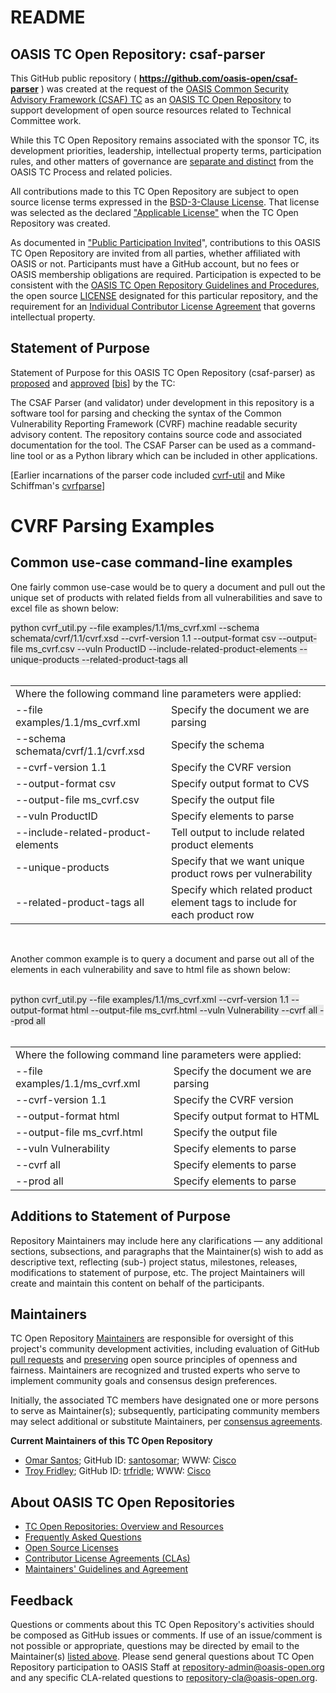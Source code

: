 <div>
<h1>README</h1>

<div>
<h2><a id="readme-general">OASIS TC Open Repository: csaf-parser</a></h2>

<p>This GitHub public repository ( <b><a href="https://github.com/oasis-open/csaf-parser">https://github.com/oasis-open/csaf-parser</a></b> ) was created at the request of the <a href="https://www.oasis-open.org/committees/csaf/">OASIS Common Security Advisory Framework (CSAF) TC</a> as an <a href="https://www.oasis-open.org/resources/open-repositories/">OASIS TC Open Repository</a> to support development of open source resources related to Technical Committee work.</p>

<p>While this TC Open Repository remains associated with the sponsor TC, its development priorities, leadership, intellectual property terms, participation rules, and other matters of governance are <a href="https://github.com/oasis-open/csaf-parser/blob/master/CONTRIBUTING.md#governance-distinct-from-oasis-tc-process">separate and distinct</a> from the OASIS TC Process and related policies.</p>

<p>All contributions made to this TC Open Repository are subject to open source license terms expressed in the <a href="https://www.oasis-open.org/sites/www.oasis-open.org/files/BSD-3-Clause.txt">BSD-3-Clause License</a>.  That license was selected as the declared <a href="https://www.oasis-open.org/resources/open-repositories/licenses">"Applicable License"</a> when the TC Open Repository was created.</p>

<p>As documented in <a href="https://github.com/oasis-open/csaf-parser/blob/master/CONTRIBUTING.md#public-participation-invited">"Public Participation Invited</a>", contributions to this OASIS TC Open Repository are invited from all parties, whether affiliated with OASIS or not.  Participants must have a GitHub account, but no fees or OASIS membership obligations are required.  Participation is expected to be consistent with the <a href="https://www.oasis-open.org/policies-guidelines/open-repositories">OASIS TC Open Repository Guidelines and Procedures</a>, the open source <a href="https://github.com/oasis-open/csaf-parser/blob/master/LICENSE">LICENSE</a> designated for this particular repository, and the requirement for an <a href="https://www.oasis-open.org/resources/open-repositories/cla/individual-cla">Individual Contributor License Agreement</a> that governs intellectual property.</p>

</div>

<div>
<h2><a id="purposeStatement">Statement of Purpose</a></h2>

<p>Statement of Purpose for this OASIS TC Open Repository (csaf-parser) as <a href="https://lists.oasis-open.org/archives/csaf/201711/msg00018.html">proposed</a> and <a href="https://www.oasis-open.org/committees/download.php/62129/csaf-minutes-20171129-meeting-12.html">approved</a> [<a href="https://issues.oasis-open.org/browse/TCADMIN-2812">bis</a>] by the TC:</p>

<p>The CSAF Parser (and validator) under development in this repository is a software tool for parsing and checking the syntax of the Common Vulnerability Reporting Framework (CVRF) machine readable security advisory content. The repository contains source code and associated documentation for the tool. The CSAF Parser can be used as a command-line tool or as a Python library which can be included in other applications.</p>

<p>[Earlier incarnations of the parser code included <a href="https://github.com/CiscoPSIRT/cvrf-util">cvrf-util</a> and Mike Schiffman's <a href="https://github.com/mschiffm/cvrfparse">cvrfparse</a>]</p>

<!--
https://www.cisco.com/c/en/us/about/security-center/missing-manual-cvrf-1-1.html
https://pypi.python.org/pypi/stix2-elevator/
https://pypi.python.org/pypi/medallion/
https://pypi.python.org/pypi/stix2/
https://pypi.python.org/pypi/taxii2-client/0.2.0
-->

</div>

<div>
<h1>CVRF Parsing Examples</h1>
<h2>Common use-case command-line examples</h2>
<p>One fairly common use-case would be to query a document and pull out the unique set of products with related fields from all vulnerabilities and save to excel file as shown below:

<span style="background-color: #e9e9e9">python cvrf_util.py --file examples/1.1/ms_cvrf.xml --schema schemata/cvrf/1.1/cvrf.xsd --cvrf-version 1.1 --output-format csv --output-file ms_cvrf.csv --vuln ProductID --include-related-product-elements --unique-products --related-product-tags all</span>
<br><br>

<table>
<tr><td colspan=2>Where the following command line parameters were applied:</td></tr>
<tr><td>--file examples/1.1/ms_cvrf.xml</td><td>Specify the document we are parsing</td></tr>
<tr><td>--schema schemata/cvrf/1.1/cvrf.xsd</td><td>Specify the schema</td></tr>
<tr><td>--cvrf-version 1.1</td><td>Specify the CVRF version</td></tr>
<tr><td>--output-format csv</td><td>Specify output format to CVS</td></tr>
<tr><td>--output-file ms_cvrf.csv</td><td>Specify the output file</td></tr>
<tr><td>--vuln ProductID</td><td>Specify elements to parse</td></tr>
<tr><td>--include-related-product-elements</td><td>Tell output to include related product elements</td></tr>
<tr><td>--unique-products</td><td>Specify that we want unique product rows per vulnerability</td></tr>
<tr><td>--related-product-tags all</td><td>Specify which related product element tags to include for each product row</td></tr>
</table>
</p>

<br>
<p>Another common example is to query a document and parse out all of the elements in each vulnerability and save to html file as shown below:</span>
<br><br>

<span style="background-color: #e9e9e9">python cvrf_util.py --file examples/1.1/ms_cvrf.xml --cvrf-version 1.1 --output-format html --output-file ms_cvrf.html --vuln Vulnerability --cvrf all --prod all</span>
<br><br>

<table>
<tr><td colspan=2>Where the following command line parameters were applied:</td></tr>
<tr><td>--file examples/1.1/ms_cvrf.xml</td><td>Specify the document we are parsing</td></tr>
<tr><td>--cvrf-version 1.1</td><td>Specify the CVRF version</td></tr>
<tr><td>--output-format html</td><td>Specify output format to HTML</td></tr>
<tr><td>--output-file ms_cvrf.html</td><td>Specify the output file</td></tr>
<tr><td>--vuln Vulnerability</td><td>Specify elements to parse</td></tr>
<tr><td>--cvrf all</td><td>Specify elements to parse</td></tr>
<tr><td>--prod all</td><td>Specify elements to parse</td></tr>
</table>


</div>

<div><h2><a id="purposeClarifications">Additions to Statement of Purpose</a></h2>

<p>Repository Maintainers may include here any clarifications &mdash; any additional sections, subsections, and paragraphs that the Maintainer(s) wish to add as descriptive text, reflecting (sub-) project status, milestones, releases, modifications to statement of purpose, etc.  The project Maintainers will create and maintain this content on behalf of the participants.</p>
</div>

<div>
<h2><a id="maintainers">Maintainers</a></h2>

<p>TC Open Repository <a href="https://www.oasis-open.org/resources/open-repositories/maintainers-guide">Maintainers</a> are responsible for oversight of this project's community development activities, including evaluation of GitHub <a href="https://github.com/oasis-open/csaf-parser/blob/master/CONTRIBUTING.md#fork-and-pull-collaboration-model">pull requests</a> and <a href="https://www.oasis-open.org/policies-guidelines/open-repositories#repositoryManagement">preserving</a> open source principles of openness and fairness. Maintainers are recognized and trusted experts who serve to implement community goals and consensus design preferences.</p>

<p>Initially, the associated TC members have designated one or more persons to serve as Maintainer(s); subsequently, participating community members may select additional or substitute Maintainers, per <a href="https://www.oasis-open.org/resources/open-repositories/maintainers-guide#additionalMaintainers">consensus agreements</a>.</p>

<p><b><a id="currentMaintainers">Current Maintainers of this TC Open Repository</a></b></p>

<ul>
<li><a href="mailto:os@cisco.com">Omar Santos</a>; GitHub ID: <a href="https://github.com/santosomar">santosomar</a>; WWW: <a href="http://www.cisco.com/">Cisco</a></li>

<li><a href="mailto:trfridle@cisco.com">Troy Fridley</a>; GitHub ID: <a href="https://github.com/trfridle">trfridle</a>; WWW: <a href="http://www.cisco.com/">Cisco</a></li>

</ul>

</div>

<div><h2><a id="aboutOpenRepos">About OASIS TC Open Repositories</a></h2>

<p><ul>
<li><a href="https://www.oasis-open.org/resources/open-repositories/">TC Open Repositories: Overview and Resources</a></li>
<li><a href="https://www.oasis-open.org/resources/open-repositories/faq">Frequently Asked Questions</a></li>
<li><a href="https://www.oasis-open.org/resources/open-repositories/licenses">Open Source Licenses</a></li>
<li><a href="https://www.oasis-open.org/resources/open-repositories/cla">Contributor License Agreements (CLAs)</a></li>
<li><a href="https://www.oasis-open.org/resources/open-repositories/maintainers-guide">Maintainers' Guidelines and Agreement</a></li>
</ul></p>

</div>

<div><h2><a id="feedback">Feedback</a></h2>

<p>Questions or comments about this TC Open Repository's activities should be composed as GitHub issues or comments. If use of an issue/comment is not possible or appropriate, questions may be directed by email to the Maintainer(s) <a href="#currentMaintainers">listed above</a>.  Please send general questions about TC Open Repository participation to OASIS Staff at <a href="mailto:repository-admin@oasis-open.org">repository-admin@oasis-open.org</a> and any specific CLA-related questions to <a href="mailto:repository-cla@oasis-open.org">repository-cla@oasis-open.org</a>.</p>

</div></div>
